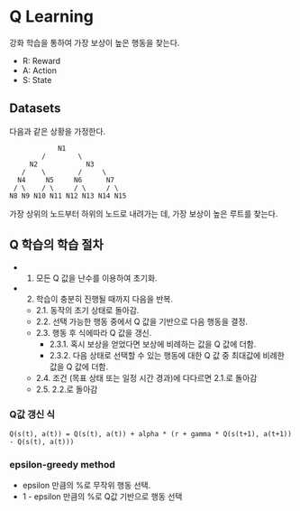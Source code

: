 # Q Learning

강화 학습을 통하여 가장 보상이 높은 행동을 찾는다.

- R: Reward
- A: Action
- S: State

## Datasets

다음과 같은 상황을 가정한다.

```
            N1
        /        \
     N2            N3
   /    \        /     \
  N4     N5     N6      N7
 / \    / \     / \     / \
N8 N9 N10 N11 N12 N13 N14 N15
```

가장 상위의 노드부터 하위의 노드로 내려가는 데, 가장 보상이 높은 루트를 찾는다.

## Q 학습의 학습 절차

* 1. 모든 Q 값을 난수를 이용하여 초기화.
* 2. 학습이 충분히 진행될 때까지 다음을 반복.
  + 2.1. 동작의 초기 상태로 돌아감.
  + 2.2. 선택 가능한 행동 중에서 Q 값을 기반으로 다음 행동을 결정.
  + 2.3. 행동 후 식에따라 Q 값을 갱신.
    - 2.3.1. 혹시 보상을 얻었다면 보상에 비례하는 값을 Q 값에 더함.
    - 2.3.2. 다음 상태로 선택할 수 있는 행동에 대한 Q 값 중 최대값에 비례한 값을 Q 값에 더함.
  + 2.4. 조건 (목표 상태 또는 일정 시간 경과)에 다다르면 2.1.로 돌아감
  + 2.5. 2.2.로 돌아감

### Q값 갱신 식

`Q(s(t), a(t)) = Q(s(t), a(t)) + alpha * (r + gamma * Q(s(t+1), a(t+1)) - Q(s(t), a(t)))`

### epsilon-greedy method

- epsilon 만큼의 %로 무작위 행동 선택.
- 1 - epsilon 만큼의 %로 Q값 기반으로 행동 선택
